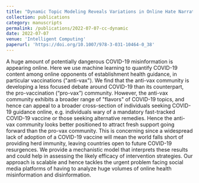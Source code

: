 ```yaml
---
title: "Dynamic Topic Modeling Reveals Variations in Online Hate Narratives"
collection: publications
category: manuscripts
permalink: /publications/2022-07-07-cc-dynamic
date: 2022-07-07
venue: 'Intelligent Computing'
paperurl: 'https://doi.org/10.1007/978-3-031-10464-0_38'
---
```


A huge amount of potentially dangerous COVID-19 misinformation is appearing online. Here we use machine learning to quantify COVID-19 content among online opponents of establishment health guidance, in particular vaccinations ("anti-vax"). We find that the anti-vax community is developing a less focused debate around COVID-19 than its counterpart, the pro-vaccination (“pro-vax”) community. However, the anti-vax community exhibits a broader range of "flavors" of COVID-19 topics, and hence can appeal to a broader cross-section of individuals seeking COVID-19 guidance online, e.g. individuals wary of a mandatory fast-tracked COVID-19 vaccine or those seeking alternative remedies. Hence the anti-vax community looks better positioned to attract fresh support going forward than the pro-vax community. This is concerning since a widespread lack of adoption of a COVID-19 vaccine will mean the world falls short of providing herd immunity, leaving countries open to future COVID-19 resurgences. We provide a mechanistic model that interprets these results and could help in assessing the likely efficacy of intervention strategies. Our approach is scalable and hence tackles the urgent problem facing social media platforms of having to analyze huge volumes of online health misinformation and disinformation.
